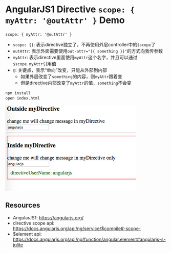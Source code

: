 AngularJS1 Directive `scope: { myAttr: '@outAttr' }` Demo
=========================================================

```
scope: { myAttr: '@outAttr' }
```

- `scope: {}`: 表示directive独立了，不再使用外层controller中的`$scope`了
- `outAttr`: 表示外面需要使用`out-attr="{{ something }}"`的方式向我传参数
- `myAttr`: 表示directive里面使用`myAttr`这个名字，并且可以通过`$scope.myAttr`引用值
- `@`: 关键点，表示“单向”改变，只能从外部到内部
    - 如果外层改变了`something`的内容，则`myAttr`跟着变
    - 但是directive内部改变了`myAttr`的值，`something`不会变

```
npm install
open index.html
```

![demo](./images/demo.jpg)

Resources
---------

- AngularJS1: <https://angularjs.org/>
- directive scope api: <https://docs.angularjs.org/api/ng/service/$compile#-scope->
- $element api: <https://docs.angularjs.org/api/ng/function/angular.element#angularjs-s-jqlite>